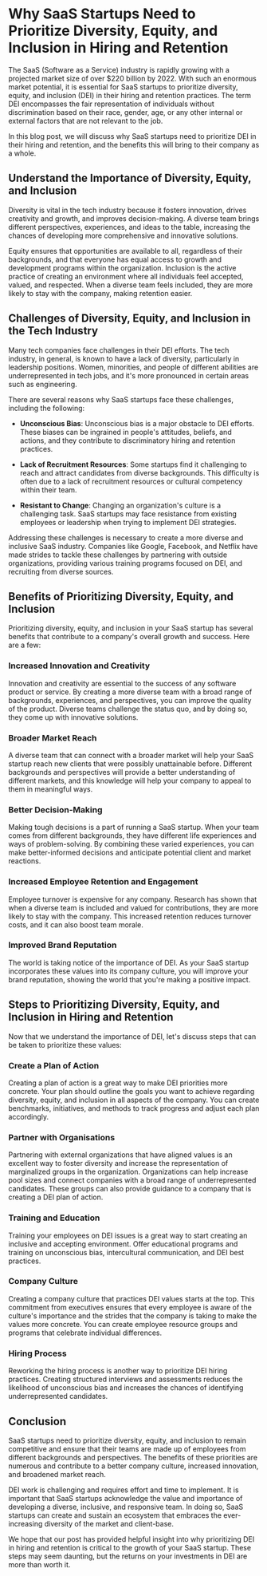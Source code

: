 # Why SaaS Startups Need to Prioritize Diversity, Equity, and Inclusion in Hiring and Retention

The SaaS (Software as a Service) industry is rapidly growing with a projected market size of over $220 billion by 2022. With such an enormous market potential, it is essential for SaaS startups to prioritize diversity, equity, and inclusion (DEI) in their hiring and retention practices. The term DEI encompasses the fair representation of individuals without discrimination based on their race, gender, age, or any other internal or external factors that are not relevant to the job.

In this blog post, we will discuss why SaaS startups need to prioritize DEI in their hiring and retention, and the benefits this will bring to their company as a whole.

## Understand the Importance of Diversity, Equity, and Inclusion

Diversity is vital in the tech industry because it fosters innovation, drives creativity and growth, and improves decision-making. A diverse team brings different perspectives, experiences, and ideas to the table, increasing the chances of developing more comprehensive and innovative solutions.

Equity ensures that opportunities are available to all, regardless of their backgrounds, and that everyone has equal access to growth and development programs within the organization. Inclusion is the active practice of creating an environment where all individuals feel accepted, valued, and respected. When a diverse team feels included, they are more likely to stay with the company, making retention easier.

## Challenges of Diversity, Equity, and Inclusion in the Tech Industry

Many tech companies face challenges in their DEI efforts. The tech industry, in general, is known to have a lack of diversity, particularly in leadership positions. Women, minorities, and people of different abilities are underrepresented in tech jobs, and it's more pronounced in certain areas such as engineering.

There are several reasons why SaaS startups face these challenges, including the following:

- **Unconscious Bias**: Unconscious bias is a major obstacle to DEI efforts. These biases can be ingrained in people's attitudes, beliefs, and actions, and they contribute to discriminatory hiring and retention practices.

- **Lack of Recruitment Resources**: Some startups find it challenging to reach and attract candidates from diverse backgrounds. This difficulty is often due to a lack of recruitment resources or cultural competency within their team.

- **Resistant to Change**: Changing an organization's culture is a challenging task. SaaS startups may face resistance from existing employees or leadership when trying to implement DEI strategies.

Addressing these challenges is necessary to create a more diverse and inclusive SaaS industry. Companies like Google, Facebook, and Netflix have made strides to tackle these challenges by partnering with outside organizations, providing various training programs focused on DEI, and recruiting from diverse sources.

## Benefits of Prioritizing Diversity, Equity, and Inclusion

Prioritizing diversity, equity, and inclusion in your SaaS startup has several benefits that contribute to a company's overall growth and success. Here are a few:

### Increased Innovation and Creativity

Innovation and creativity are essential to the success of any software product or service. By creating a more diverse team with a broad range of backgrounds, experiences, and perspectives, you can improve the quality of the product. Diverse teams challenge the status quo, and by doing so, they come up with innovative solutions.

### Broader Market Reach

A diverse team that can connect with a broader market will help your SaaS startup reach new clients that were possibly unattainable before. Different backgrounds and perspectives will provide a better understanding of different markets, and this knowledge will help your company to appeal to them in meaningful ways.

### Better Decision-Making

Making tough decisions is a part of running a SaaS startup. When your team comes from different backgrounds, they have different life experiences and ways of problem-solving. By combining these varied experiences, you can make better-informed decisions and anticipate potential client and market reactions.

### Increased Employee Retention and Engagement

Employee turnover is expensive for any company. Research has shown that when a diverse team is included and valued for contributions, they are more likely to stay with the company. This increased retention reduces turnover costs, and it can also boost team morale.

### Improved Brand Reputation

The world is taking notice of the importance of DEI. As your SaaS startup incorporates these values into its company culture, you will improve your brand reputation, showing the world that you're making a positive impact.

## Steps to Prioritizing Diversity, Equity, and Inclusion in Hiring and Retention

Now that we understand the importance of DEI, let's discuss steps that can be taken to prioritize these values:

### Create a Plan of Action

Creating a plan of action is a great way to make DEI priorities more concrete. Your plan should outline the goals you want to achieve regarding diversity, equity, and inclusion in all aspects of the company. You can create benchmarks, initiatives, and methods to track progress and adjust each plan accordingly.

### Partner with Organisations

Partnering with external organizations that have aligned values is an excellent way to foster diversity and increase the representation of marginalized groups in the organization. Organizations can help increase pool sizes and connect companies with a broad range of underrepresented candidates. These groups can also provide guidance to a company that is creating a DEI plan of action.

### Training and Education

Training your employees on DEI issues is a great way to start creating an inclusive and accepting environment. Offer educational programs and training on unconscious bias, intercultural communication, and DEI best practices.

### Company Culture

Creating a company culture that practices DEI values starts at the top. This commitment from executives ensures that every employee is aware of the culture's importance and the strides that the company is taking to make the values more concrete. You can create employee resource groups and programs that celebrate individual differences.

### Hiring Process

Reworking the hiring process is another way to prioritize DEI hiring practices. Creating structured interviews and assessments reduces the likelihood of unconscious bias and increases the chances of identifying underrepresented candidates.

## Conclusion

SaaS startups need to prioritize diversity, equity, and inclusion to remain competitive and ensure that their teams are made up of employees from different backgrounds and perspectives. The benefits of these priorities are numerous and contribute to a better company culture, increased innovation, and broadened market reach.

DEI work is challenging and requires effort and time to implement. It is important that SaaS startups acknowledge the value and importance of developing a diverse, inclusive, and responsive team. In doing so, SaaS startups can create and sustain an ecosystem that embraces the ever-increasing diversity of the market and client-base.

We hope that our post has provided helpful insight into why prioritizing DEI in hiring and retention is critical to the growth of your SaaS startup. These steps may seem daunting, but the returns on your investments in DEI are more than worth it.